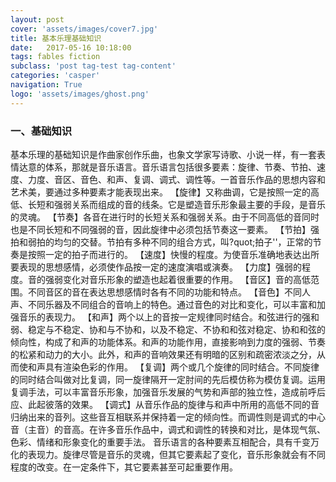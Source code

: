 ```yaml
---
layout: post
cover: 'assets/images/cover7.jpg'
title: 基本乐理基础知识
date:   2017-05-16 10:18:00
tags: fables fiction
subclass: 'post tag-test tag-content'
categories: 'casper'
navigation: True
logo: 'assets/images/ghost.png'
---
```




### 一、基础知识

 基本乐理的基础知识是作曲家创作乐曲，也象文学家写诗歌、小说一样，有一套表情达意的体系，那就是音乐语言。音乐语言包括很多要素：旋律、节奏、节拍、速度、力度、音区、音色、和声、复调、调式、调性等。一首音乐作品的思想内容和艺术美，要通过多种要素才能表现出来。
    【旋律】又称曲调，它是按照一定的高低、长短和强弱关系而组成的音的线条。它是塑造音乐形象最主要的手段，是音乐的灵魂。 
    【节奏】各音在进行时的长短关系和强弱关系。由于不同高低的音同时也是不同长短和不同强弱的音，因此旋律中必须包括节奏这一要素。 
    【节拍】强拍和弱拍的均匀的交替。节拍有多种不同的组合方式，叫?quot;拍子''，正常的节奏是按照一定的拍子而进行的。 
    【速度】快慢的程度。为使音乐准确地表达出所要表现的思想感情，必须使作品按一定的速度演唱或演奏。
    【力度】强弱的程度。音的强弱变化对音乐形象的塑造也起着很重要的作用。 
    【音区】音的高低范围。不同音区的音在表达思想感情时各有不同的功能和特点。
    【音色】不同人声、不同乐器及不同组合的音响上的特色。通过音色的对比和变化，可以丰富和加强音乐的表现力。 
    【和声】两个以上的音按一定规律同时结合。和弦进行的强和弱、稳定与不稳定、协和与不协和，以及不稳定、不协和和弦对稳定、协和和弦的倾向性，构成了和声的功能体系。和声的功能作用，直接影响到力度的强弱、节奏的松紧和动力的大小。此外，和声的音响效果还有明暗的区别和疏密浓淡之分，从而使和声具有渲染色彩的作用。 
    【复调】两个或几个旋律的同时结合。不同旋律的同时结合叫做对比复调，同一旋律隔开一定肘间的先后模仿称为模仿复调。运用复调手法，可以丰富音乐形象，加强音乐发展的气势和声部的独立性，造成前呼后应、此起彼落的效果。 
    【调式】从音乐作品的旋律与和声中所用的高低不同的音归纳出来的音列。这些音互相联系并保持着一定的倾向性。而调性则是调式的中心音（主音）的音高。在许多音乐作品中，调式和调性的转换和对比，是体现气氛、色彩、情绪和形象变化的重要手法。
    音乐语言的各种要素互相配合，具有千变万化的表现力。旋律尽管是音乐的灵魂，但其它要素起了变化，音乐形象就会有不同程度的改变。在一定条件下，其它要素甚至可起重要作用。


<div id="uyan_frame"></div>
<script>
    function loadScript(url, func) {
      var head = document.head || document.getElementByTagName('head')[0];
      var script = document.createElement('script');
      script.src = url;

      script.onload = script.onreadystatechange = function(){
        if(!this.readyState || this.readyState=='loaded' || this.readyState=='complete'){
          func();
          script.onload = script.onreadystatechange = null;
        }
      };
      console.log(head);
      head.insertBefore(script, head.childNodes[0]);
    }
    loadScript('http://v2.uyan.cc/code/uyan.js?uid=2133715', () => console.log('loaded'));

</script>